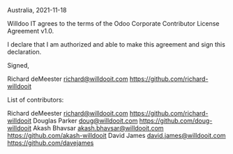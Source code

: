 Australia, 2021-11-18

Willdoo IT agrees to the terms of the Odoo Corporate Contributor License
Agreement v1.0.

I declare that I am authorized and able to make this agreement and sign this
declaration.

Signed,

Richard deMeester richard@willdooit.com https://github.com/richard-willdooit

List of contributors:

Richard deMeester richard@willdooit.com https://github.com/richard-willdooit
Douglas Parker doug@willdooit.com https://github.com/doug-willdooit
Akash Bhavsar akash.bhavsar@willdooit.com https://github.com/akash-willdooit
David James david.james@willdooit.com https://github.com/davejames

